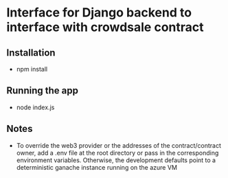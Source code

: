 # Interface for Django backend to interface with crowdsale contract



## Installation
- npm install

## Running the app
 - node index.js

## Notes
 - To override the web3 provider or the addresses of the contract/contract owner, add a .env file at the root directory or pass in the corresponding environment variables. Otherwise, the development defaults point to a deterministic ganache instance running on the azure VM

